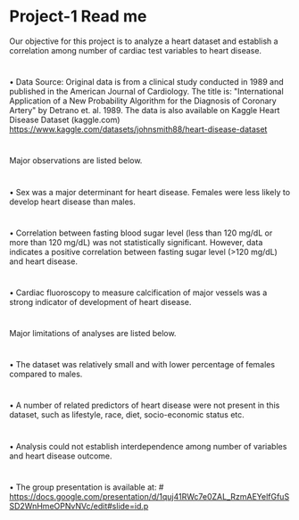 # Project-1 Read me

Our objective for this project is to analyze a heart dataset and establish a correlation among number of cardiac test variables to heart disease.
#
•	Data Source: Original data is from a clinical study conducted in 1989 and published in the American Journal of Cardiology. The title is: "International Application of a New Probability 
Algorithm for the Diagnosis of Coronary Artery" by Detrano et. al. 1989. The data is also available on Kaggle Heart Disease Dataset (kaggle.com)
https://www.kaggle.com/datasets/johnsmith88/heart-disease-dataset


#
Major observations are listed below.
#
•	Sex was a major determinant for heart disease. Females were less likely to develop heart disease than males.
#
•	Correlation between fasting blood sugar level (less than 120 mg/dL or more than 120 mg/dL) was not statistically significant. However, data indicates a positive correlation between fasting sugar level (>120 mg/dL) and heart disease. 
#
•	Cardiac fluoroscopy to measure calcification of major vessels was a strong indicator of development of heart disease.

#
Major limitations of analyses are listed below.
#
•	The dataset was relatively small and with lower percentage of females compared to males.
#
•	A number of related predictors of heart disease were not present in this dataset, such as lifestyle, race, diet, socio-economic status etc.
#
•	Analysis could not establish interdependence among number of variables and heart disease outcome.

#
•	The group presentation is available at: #
https://docs.google.com/presentation/d/1quj41RWc7e0ZAL_RzmAEYelfGfuSSD2WnHmeOPNvNVc/edit#slide=id.p
